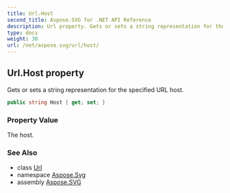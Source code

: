 ```yaml
---
title: Url.Host
second_title: Aspose.SVG for .NET API Reference
description: Url property. Gets or sets a string representation for the specified URL host
type: docs
weight: 30
url: /net/aspose.svg/url/host/
---
```

## Url.Host property

Gets or sets a string representation for the specified URL host.

```csharp
public string Host { get; set; }
```

### Property Value

The host.

### See Also

* class [Url](../)
* namespace [Aspose.Svg](../../../aspose.svg/)
* assembly [Aspose.SVG](../../../)
